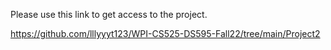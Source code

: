 Please use this link to get access to the project.

https://github.com/lllyyyt123/WPI-CS525-DS595-Fall22/tree/main/Project2
